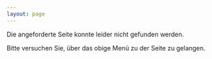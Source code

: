 ```yaml
---
layout: page
---
```


Die angeforderte Seite konnte leider nicht gefunden werden. 

Bitte versuchen Sie, über das obige Menü zu der Seite zu gelangen. 